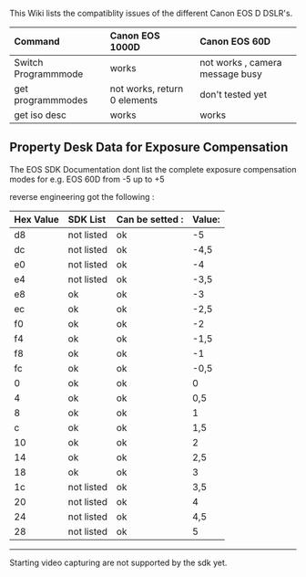This Wiki lists the compatiblity issues of the different Canon EOS D DSLR's.

|Command | Canon EOS 1000D | Canon EOS 60D |
|:-------|:----------------|:--------------|
|Switch Programmmode | works           | not works , camera message busy |
|get programmmodes | not works, return 0 elements | don't tested yet |
| get iso desc | works           | works         |

## Property Desk Data for Exposure Compensation ##

The EOS SDK Documentation dont list the complete exposure compensation modes for e.g. EOS 60D from -5 up to +5

reverse engineering got the following :

|Hex Value|SDK List|Can be setted :|Value:|
|:--------|:-------|:--------------|:-----|
|d8       |not listed|ok             |-5    |
|dc       |not listed|ok             |-4,5  |
|e0       |not listed|ok             |-4    |
|e4       |not listed|ok             |-3,5  |
|e8       |ok      |ok             |-3    |
|ec       |ok      |ok             |-2,5  |
|f0       |ok      |ok             |-2    |
|f4       |ok      |ok             |-1,5  |
|f8       |ok      |ok             |-1    |
|fc       |ok      |ok             |-0,5  |
|0        |ok      |ok             |0     |
|4        |ok      |ok             |0,5   |
|8        |ok      |ok             |1     |
|c        |ok      |ok             |1,5   |
|10       |ok      |ok             |2     |
|14       |ok      |ok             |2,5   |
|18       |ok      |ok             |3     |
|1c       |not listed|ok             |3,5   |
|20       |not listed|ok             |4     |
|24       |not listed|ok             |4,5   |
|28       |not listed|ok             |5     |



---


Starting video capturing are not supported by the sdk yet.